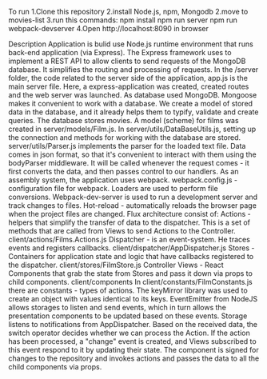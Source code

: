 To run 
1.Clone this repository
2.install Node.js, npm, Mongodb
2.move to movies-list
3.run this commands: 
	npm install
	npm run server
	npm run webpack-devserver
4.Open http://localhost:8090 in browser

Description
Application is bulid use Node.js  runtime environment that runs back-end application (via Express).
The Express framework uses to implement a REST API to allow clients to send requests of the MongoDB database. 
It simplifies the routing and processing of requests.
In the /server folder, the code related to the server side of the application, app.js is the main server file.
Here, a express-application was created, сreated routes and the web server was launched.
As database used MongoDB. Mongoose makes it convenient to work with a database.
We create a model of stored data in the database, and it already helps them to typify, validate and create queries.
The database stores movies. A model (scheme) for films was created in server/models/Film.js.
In server/utils/DataBaseUtils.js, setting up the connection and methods for working with the database are stored.
server/utils/Parser.js implements the parser for the loaded text file.
Data comes in json format, so that it's convenient to interact with them using the bodyParser middleware. 
It will be called whenever the request comes - it first converts the data, and then passes control to our handlers.
As an assembly system, the application uses webpack. webpack.config.js - configuration file for webpack.
Loaders are used to perform file conversions. Webpack-dev-server is used to run a development server and track changes to files.
Hot-reload - automatically reloads the browser page when the project files are changed.
Flux architecture consist of:
    Actions - helpers that simplify the transfer of data to the dispatcher. 
			  This is a set of methods that are called from Views to send Actions to the Controller.
			  client/actions/Films.Actions.js
	Dispatcher - is an event-system. He traces events and registers callbacks.
			  client/dispatcher/AppDispatcher.js
    Stores - Containers for application state and logic that have callbacks registered to the dispatcher.
			  client/stores/FilmStore.js
    Controller Views - React Components that grab the state from Stores and pass it down via props to child components.
			   client/components
In client/constants/FilmConstants.js there are constants - types of actions.
The keyMirror library was used to create an object with values identical to its keys.
EventEmitter from NodeJS allows storages to listen and send events,
which in turn allows the presentation components to be updated based on these events.
Storage listens to notifications from AppDispatcher. Based on the received data, the switch operator decides 
whether we can process the Action. If the action has been processed, a "change" event is created, 
and Views subscribed to this event respond to it by updating their state.
The <App /> component is signed for changes to the repository and invokes actions and passes 
the data to all the child components via props.
	


